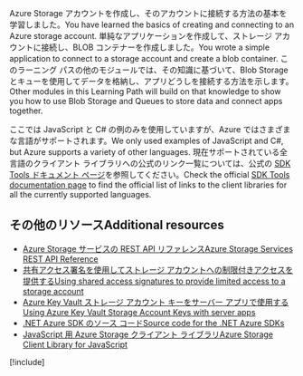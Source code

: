 <span data-ttu-id="4ed4d-101">Azure Storage アカウントを作成し、そのアカウントに接続する方法の基本を学習しました。</span><span class="sxs-lookup"><span data-stu-id="4ed4d-101">You have learned the basics of creating and connecting to an Azure storage account.</span></span> <span data-ttu-id="4ed4d-102">単純なアプリケーションを作成して、ストレージ アカウントに接続し、BLOB コンテナーを作成しました。</span><span class="sxs-lookup"><span data-stu-id="4ed4d-102">You wrote a simple application to connect to a storage account and create a blob container.</span></span> <span data-ttu-id="4ed4d-103">このラーニング パスの他のモジュールでは、その知識に基づいて、Blob Storage とキューを使用してデータを格納し、アプリどうしを接続する方法を示します。</span><span class="sxs-lookup"><span data-stu-id="4ed4d-103">Other modules in this Learning Path will build on that knowledge to show you how to use Blob Storage and Queues to store data and connect apps together.</span></span>

<span data-ttu-id="4ed4d-104">ここでは JavaScript と C# の例のみを使用していますが、Azure ではさまざまな言語がサポートされます。</span><span class="sxs-lookup"><span data-stu-id="4ed4d-104">We only used examples of JavaScript and C#, but Azure supports a variety of other languages.</span></span> <span data-ttu-id="4ed4d-105">現在サポートされている全言語のクライアント ライブラリへの公式のリンク一覧については、公式の [SDK Tools ドキュメント ページ](https://docs.microsoft.com/azure/#pivot=sdkstools)を参照してください。</span><span class="sxs-lookup"><span data-stu-id="4ed4d-105">Check the official [SDK Tools documentation page](https://docs.microsoft.com/azure/#pivot=sdkstools) to find the official list of links to the client libraries for all the currently supported languages.</span></span>

## <a name="additional-resources"></a><span data-ttu-id="4ed4d-106">その他のリソース</span><span class="sxs-lookup"><span data-stu-id="4ed4d-106">Additional resources</span></span>

- [<span data-ttu-id="4ed4d-107">Azure Storage サービスの REST API リファレンス</span><span class="sxs-lookup"><span data-stu-id="4ed4d-107">Azure Storage Services REST API Reference</span></span>](https://docs.microsoft.com/rest/api/storageservices/)
- [<span data-ttu-id="4ed4d-108">共有アクセス署名を使用してストレージ アカウントへの制限付きアクセスを提供する</span><span class="sxs-lookup"><span data-stu-id="4ed4d-108">Using shared access signatures to provide limited access to a storage account</span></span>](https://docs.microsoft.com/azure/storage/common/storage-dotnet-shared-access-signature-part-1)
- [<span data-ttu-id="4ed4d-109">Azure Key Vault ストレージ アカウント キーをサーバー アプリで使用する</span><span class="sxs-lookup"><span data-stu-id="4ed4d-109">Using Azure Key Vault Storage Account Keys with server apps</span></span>](https://docs.microsoft.com/azure/key-vault/key-vault-ovw-storage-keys)
- [<span data-ttu-id="4ed4d-110">.NET Azure SDK のソース コード</span><span class="sxs-lookup"><span data-stu-id="4ed4d-110">Source code for the .NET Azure SDKs</span></span>](https://github.com/Azure/azure-sdk-for-net)
- [<span data-ttu-id="4ed4d-111">JavaScript 用 Azure Storage クライアント ライブラリ</span><span class="sxs-lookup"><span data-stu-id="4ed4d-111">Azure Storage Client Library for JavaScript</span></span>](https://github.com/Azure/azure-storage-node#azure-storage-javascript-client-library-for-browsers)

[!include[](../../../includes/azure-sandbox-cleanup.md)]